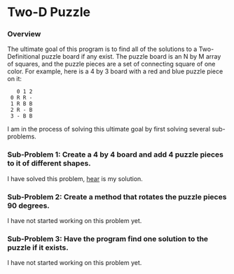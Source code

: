 # Two-D Puzzle

### Overview
The ultimate goal of this program is to find all of the solutions to a Two-Definitional puzzle board if any exist.  The puzzle board is an N by M array of squares, and the puzzle pieces are a set of connecting square of one color. For example, here is a 4 by 3 board with a red and blue puzzle piece on it:
```
   0 1 2
 0 R R -
 1 R B B
 2 R - B
 3 - B B
```
I am in the process of solving this ultimate goal by first solving several sub-problems. 

### Sub-Problem 1: Create a 4 by 4 board and add 4 puzzle pieces to it of different shapes.
I have solved this problem, [hear](./subproblem1.md) is my solution.

### Sub-Problem 2: Create a method that rotates the puzzle pieces 90 degrees.
I have not started working on this problem yet.

### Sub-Problem 3: Have the program find one solution to the puzzle if it exists. 
I have not started working on this problem yet.


